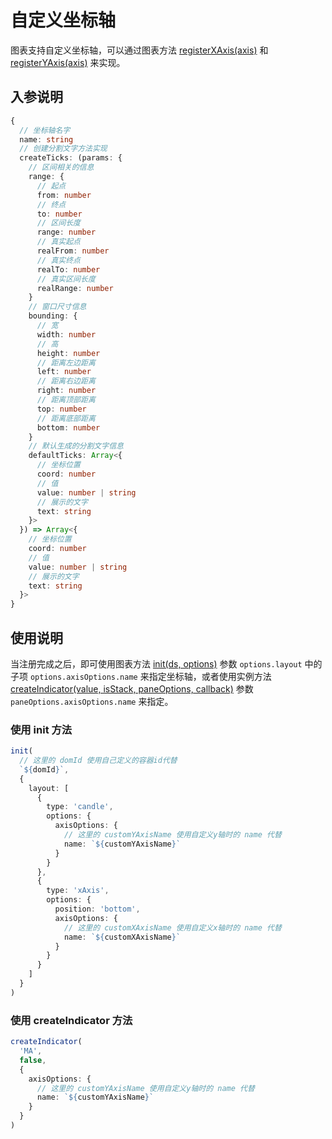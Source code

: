 # 自定义坐标轴

图表支持自定义坐标轴，可以通过图表方法 [registerXAxis(axis)](./chart-api#registerxaxis-axis) 和 [registerYAxis(axis)](./chart-api#registeryaxis-axis) 来实现。

## 入参说明
```typescript
{
  // 坐标轴名字
  name: string
  // 创建分割文字方法实现
  createTicks: (params: {
    // 区间相关的信息
    range: {
      // 起点
      from: number
      // 终点
      to: number
      // 区间长度
      range: number
      // 真实起点
      realFrom: number
      // 真实终点
      realTo: number
      // 真实区间长度
      realRange: number
    }
    // 窗口尺寸信息
    bounding: {
      // 宽
      width: number
      // 高
      height: number
      // 距离左边距离
      left: number
      // 距离右边距离
      right: number
      // 距离顶部距离
      top: number
      // 距离底部距离
      bottom: number
    }
    // 默认生成的分割文字信息
    defaultTicks: Array<{
      // 坐标位置
      coord: number
      // 值
      value: number | string
      // 展示的文字
      text: string
    }>
  }) => Array<{
    // 坐标位置
    coord: number
    // 值
    value: number | string
    // 展示的文字
    text: string
  }>
}
```

## 使用说明
当注册完成之后，即可使用图表方法 [init(ds, options)](./chart-api#init-ds-options) 参数 `options.layout` 中的子项 `options.axisOptions.name` 来指定坐标轴，或者使用实例方法 [createIndicator(value, isStack, paneOptions, callback)](./instance-api#createindicator-value-isstack-paneoptions-callback) 参数 `paneOptions.axisOptions.name` 来指定。

### 使用 init 方法
```typescript
init(
  // 这里的 domId 使用自己定义的容器id代替
  `${domId}`,
  {
    layout: [
      {
        type: 'candle',
        options: {
          axisOptions: {
            // 这里的 customYAxisName 使用自定义y轴时的 name 代替
            name: `${customYAxisName}`
          }
        }
      },
      {
        type: 'xAxis',
        options: {
          position: 'bottom',
          axisOptions: {
            // 这里的 customXAxisName 使用自定义x轴时的 name 代替
            name: `${customXAxisName}`
          }
        }
      }
    ]
  }
)
```

### 使用 createIndicator 方法
```typescript
createIndicator(
  'MA',
  false,
  {
    axisOptions: {
      // 这里的 customYAxisName 使用自定义y轴时的 name 代替
      name: `${customYAxisName}`
    }
  }
)
```
